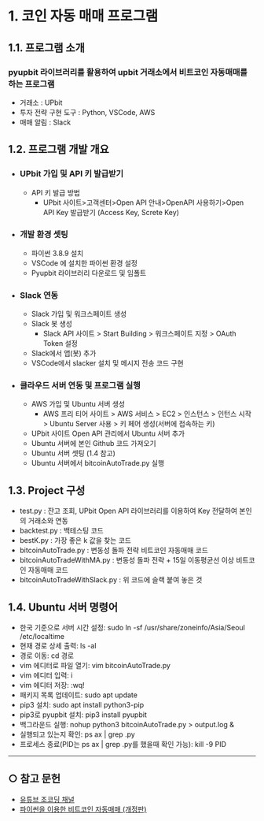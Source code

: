 # 1. 코인 자동 매매 프로그램 

## 1.1. 프로그램 소개   
### pyupbit 라이브러리를 활용하여 upbit 거래소에서 비트코인 자동매매를 하는 프로그램     

* 거래소 : UPbit   
* 투자 전략 구현 도구 : Python, VSCode, AWS   
* 매매 알림 : Slack   

## 1.2. 프로그램 개발 개요
* ### UPbit 가입 및 API 키 발급받기   
   * API 키 발급 방법   
     + UPbit 사이트>고객센터>Open API 안내>OpenAPI 사용하기>Open API Key 발급받기 (Access Key, Screte Key)   
* ### 개발 환경 셋팅   
  * 파이썬 3.8.9 설치   
  * VSCode 에 설치한 파이썬 환경 설정   
  * Pyupbit 라이브러리 다운로드 및 임폴트
* ### Slack 연동
  * Slack 가입 및 워크스페이트 생성
  * Slack 봇 생성
    + Slack API 사이트 > Start Building > 워크스페이트 지정 > OAuth Token 설정
  * Slack에서 앱(봇) 추가
  * VSCode에서 slacker 설치 및 메시지 전송 코드 구현
* ### 클라우드 서버 연동 및 프로그램 실행
  * AWS 가입 및 Ubuntu 서버 생성   
    + AWS 프리 티어 사이트 > AWS 서비스 > EC2 > 인스턴스 > 인턴스 시작 > Ubuntu Server 사용 > 키 페어 생성(서버에 접속하는 키)
  * UPbit 사이트 Open API 관리에서 Ubuntu 서버 추가
  * Ubuntu 서버에 본인 Github 코드 가져오기
  * Ubuntu 서버 셋팅 (1.4 참고)
  * Ubuntu 서버에서 bitcoinAutoTrade.py 실행
  
## 1.3. Project 구성  
* test.py : 잔고 조회, UPbit Open API 라이브러리를 이용하여 Key 전달하여 본인의 거래소와 연동
* backtest.py : 백테스팅 코드    
* bestK.py : 가장 좋은 k 값을 찾는 코드   
* bitcoinAutoTrade.py : 변동성 돌파 전략 비트코인 자동매매 코드   
* bitcoinAutoTradeWithMA.py : 변동성 돌파 전략 + 15일 이동평균선 이상 비트코인 자동매매 코드    
* bitcoinAutoTradeWithSlack.py : 위 코드에 슬랙 붙여 놓은 것   

## 1.4. Ubuntu 서버 명령어  
* 한국 기준으로 서버 시간 설정: sudo ln -sf /usr/share/zoneinfo/Asia/Seoul /etc/localtime  
* 현재 경로 상세 출력: ls -al   
* 경로 이동: cd 경로   
* vim 에디터로 파일 열기: vim bitcoinAutoTrade.py   
* vim 에디터 입력: i   
* vim 에디터 저장: :wq!   
* 패키지 목록 업데이트: sudo apt update   
* pip3 설치: sudo apt install python3-pip   
* pip3로 pyupbit 설치: pip3 install pyupbit   
* 백그라운드 실행: nohup python3 bitcoinAutoTrade.py > output.log &   
* 실행되고 있는지 확인: ps ax | grep .py   
* 프로세스 종료(PID는 ps ax | grep .py를 했을때 확인 가능): kill -9 PID   

---------
## ○ 참고 문헌  
* [유튜브 조코딩 채널](https://youtube.com/playlist?list=PLU9-uwewPMe3KKFMiIm41D5Nzx_fx2PUJ)   
* [파이썬을 이용한 비트코인 자동매매 (개정판)](https://wikidocs.net/book/1665)     



